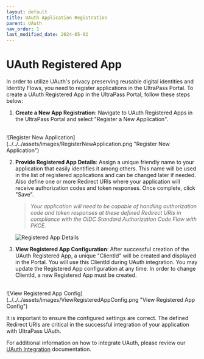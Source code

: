 ```yaml
---
layout: default
title: UAuth Application Registration
parent: UAuth
nav_order: 1
last_modified_date: 2024-05-02
---
```


# UAuth Registered App

In order to utilize UAuth's privacy preserving reusable digital identities and Identity Flows, you need to register applications in the UltraPass Portal. To create a UAuth Registered App in the UltraPass Portal, follow these steps below:

1. **Create a New App Registration**: Navigate to UAuth Registered Apps in the UltraPass Portal and select "Register a New Application".
<br>
![Register New Application](../../../assets/images/RegisterNewApplication.png "Register New Application")

2. **Provide Registered App Details**: Assign a unique friendly name to your application that easily identifies it among others. This name will be used in the list of registered applications and can be changed later if needed. Also define one or more Redirect URIs where your application will receive authorization codes and token responses. Once complete, click "Save".
    > *Your application will need to be capable of handling authorization code and token responses at these defined Redirect URIs in compliance with the OIDC Standard Authorization Code Flow with PKCE.*

    ![Registered App Details](../../../assets/images/RegisteredAppDetails.png "Registered App Details")

3. **View Registered App Configuration**: After successful creation of the UAuth Registered App, a unique "ClientId" will be created and displayed in the Portal. You will use this ClientId during UAuth integration. You may update the Registered App configuration at any time. In order to change ClientId, a new Registered App must be created.
<br>
![View Registered App Config](../../../assets/images/ViewRegisteredAppConfig.png "View Registered App Config")

It is important to ensure the configured settings are correct. The defined Redirect URIs are critical in the successful integration of your application with UltraPass UAuth.

For additional information on how to integrate UAuth, please review our [UAuth Integration](https://docs.ultrapassid.com/docs/API%20Reference/uauth.html) documentation.